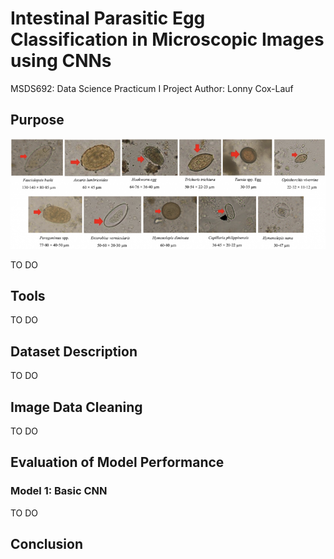 # **Intestinal Parasitic Egg Classification in Microscopic Images using CNNs**
MSDS692: Data Science Practicum I Project
Author: Lonny Cox-Lauf

## Purpose

![alt text](parasite_eggs_11.png "Sample Microscopic Image for each of the 11 Parasitic Egg Classifications")

TO DO

## Tools

TO DO

## Dataset Description

TO DO

## Image Data Cleaning

TO DO

## Evaluation of Model Performance

### Model 1: Basic CNN

TO DO

## Conclusion
